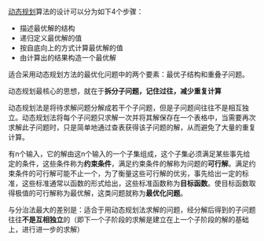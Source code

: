 [动态规划](https://so.csdn.net/so/search?q=动态规划&spm=1001.2101.3001.7020)算法的设计可以分为如下4个步骤：

 

- 描述最优解的结构
- 递归定义最优解的值
- 按自底向上的方式计算最优解的值
- 由计算出的结果构造一个最优解

适合采用动态规划方法的最优化问题中的两个要素：最优子结构和重叠子问题。 

动态规划最核心的思想，就在于**拆分子问题，记住过往，减少重复计算**

动态规划法是将待求解问题分解成若干个子问题，但是子问题间往往不是相互独立。动态规划法将每个子问题只求解一次并将其解保存在一个表格中，当需要再次求解此子问题时，只是简单地通过查表获得该子问题的解，从而避免了大量的重复计算。

有n个输入，它的解由这n个输入的一个子集组成，这个子集必须满足某些事先给定的条件，这些条件称为**约束条件**，满足约束条件的解称为问题的**可行解**。满足约束条件的可行解可能不止一个，为了衡量这些可行解的优劣，事先给出一定的标准，这些标准通常以函数的形式给出，这些标准函数称为**目标函数**。使目标函数取得极值的可行解称为最优解，这类问题就称为**最优化问题**。



与分治法最大的差别是：适合于用动态规划法求解的问题，经分解后得到的子问题往往**不是互相独立**的（即下一个子阶段的求解是建立在上一个子阶段的解的基础上，进行进一步的求解）

